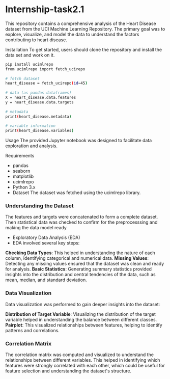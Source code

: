 # Internship-task2.1
This repository contains a comprehensive analysis of the Heart Disease dataset from the UCI Machine Learning Repository. The primary goal was to explore, visualize, and model the data to understand the factors contributing to heart disease.

Installation
To get started, users should clone the repository and install the data set and work on it.
```sh
pip install ucimlrepo
from ucimlrepo import fetch_ucirepo 
  
# fetch dataset 
heart_disease = fetch_ucirepo(id=45) 
  
# data (as pandas dataframes) 
X = heart_disease.data.features 
y = heart_disease.data.targets 
  
# metadata 
print(heart_disease.metadata) 
  
# variable information 
print(heart_disease.variables) 

```
Usage
The provided Jupyter notebook was designed to facilitate data exploration and analysis.

Requirements
-  pandas
- seaborn
-  matplotlib
- ucimlrepo
- Python 3.x
- Dataset
The dataset was fetched using the ucimlrepo library.

### Understanding the Dataset
The features and targets were concatenated to form a complete dataset. Then statistical data was checked to confirm for the preprocesssing and making the data model ready

 - Exploratory Data Analysis (EDA)
 - EDA involved several key steps:

**Checking Data Types**: This helped in understanding the nature of each column, identifying categorical and numerical data.
**Missing Values**: Detecting any missing values ensured that the dataset was clean and ready for analysis.
**Basic Statistics**: Generating summary statistics provided insights into the distribution and central tendencies of the data, such as mean, median, and standard deviation.
### Data Visualization
Data visualization was performed to gain deeper insights into the dataset:

**Distribution of Target Variable**: Visualizing the distribution of the target variable helped in understanding the balance between different classes.
**Pairplot**: This visualized relationships between features, helping to identify patterns and correlations.
### Correlation Matrix
The correlation matrix was computed and visualized to understand the relationships between different variables. This helped in identifying which features were strongly correlated with each other, which could be useful for feature selection and understanding the dataset's structure.
